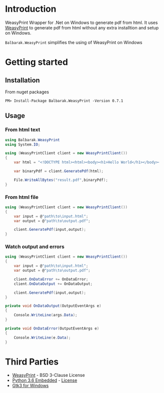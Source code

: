 # Introduction
WeasyPrint Wrapper for .Net on Windows to generate pdf from html. It uses [WeasyPrint](https://github.com/Kozea/WeasyPrint) to generate pdf from html without any extra installtion and setup on Windows.

`Balbarak.WeasyPrint` simplifies the using of WeasyPrint on Windows
# Getting started

## Installation

From nuget packages

`PM> Install-Package Balbarak.WeasyPrint -Version 0.7.1`

## Usage

### From html text 

```C#
using Balbarak.WeasyPrint
using System.IO;

using (WeasyPrintClient client = new WeasyPrintClient())
{
    var html = "<!DOCTYPE html><html><body><h1>Hello World</h1></body></html>";

    var binaryPdf = client.GeneratePdf(html);

    File.WriteAllBytes("result.pdf",binaryPdf);
}
```

### From html file
```C#
using (WeasyPrintClient client = new WeasyPrintClient())
{
    var input = @"path\to\input.html";
    var output = @"path\to\output.pdf";

    client.GeneratePdf(input,output);
}
```

### Watch output and errors
```C#
using (WeasyPrintClient client = new WeasyPrintClient())
{
    var input = @"path\to\input.html";
    var output = @"path\to\output.pdf";

    client.OnDataError += OnDataError;
    client.OnDataOutput += OnDataOutput;

    client.GeneratePdf(input,output);
}

private void OnDataOutput(OutputEventArgs e)
{
    Console.WriteLine(args.Data);
}

private void OnDataError(OutputEventArgs e)
{
    Console.WriteLine(e.Data);
}
```

# Third Parties
* [WeasyPrint](https://github.com/Kozea/WeasyPrint) - BSD 3-Clause License 
* [Python 3.6 Embedded](https://wiki.python.org/moin/EmbeddedPython) - [License](https://docs.python.org/3/license.html)
* [Gtk3 for Windows](https://www.gtk.org/support.php)
